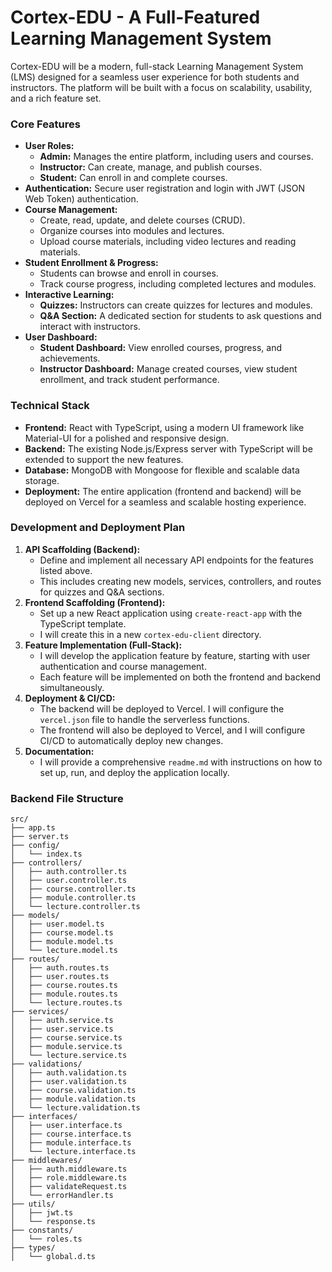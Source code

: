 # **Cortex-EDU - A Full-Featured Learning Management System**

Cortex-EDU will be a modern, full-stack Learning Management System (LMS) designed for a seamless user experience for both students and instructors. The platform will be built with a focus on scalability, usability, and a rich feature set.

### **Core Features**

*   **User Roles:**
    *   **Admin:** Manages the entire platform, including users and courses.
    *   **Instructor:** Can create, manage, and publish courses.
    *   **Student:** Can enroll in and complete courses.
*   **Authentication:** Secure user registration and login with JWT (JSON Web Token) authentication.
*   **Course Management:**
    *   Create, read, update, and delete courses (CRUD).
    *   Organize courses into modules and lectures.
    *   Upload course materials, including video lectures and reading materials.
*   **Student Enrollment & Progress:**
    *   Students can browse and enroll in courses.
    *   Track course progress, including completed lectures and modules.
*   **Interactive Learning:**
    *   **Quizzes:** Instructors can create quizzes for lectures and modules.
    *   **Q&A Section:** A dedicated section for students to ask questions and interact with instructors.
*   **User Dashboard:**
    *   **Student Dashboard:** View enrolled courses, progress, and achievements.
    *   **Instructor Dashboard:** Manage created courses, view student enrollment, and track student performance.

### **Technical Stack**

*   **Frontend:** React with TypeScript, using a modern UI framework like Material-UI for a polished and responsive design.
*   **Backend:** The existing Node.js/Express server with TypeScript will be extended to support the new features.
*   **Database:** MongoDB with Mongoose for flexible and scalable data storage.
*   **Deployment:** The entire application (frontend and backend) will be deployed on Vercel for a seamless and scalable hosting experience.

### **Development and Deployment Plan**

1.  **API Scaffolding (Backend):**
    *   Define and implement all necessary API endpoints for the features listed above.
    *   This includes creating new models, services, controllers, and routes for quizzes and Q&A sections.
2.  **Frontend Scaffolding (Frontend):**
    *   Set up a new React application using `create-react-app` with the TypeScript template.
    *   I will create this in a new `cortex-edu-client` directory.
3.  **Feature Implementation (Full-Stack):**
    *   I will develop the application feature by feature, starting with user authentication and course management.
    *   Each feature will be implemented on both the frontend and backend simultaneously.
4.  **Deployment & CI/CD:**
    *   The backend will be deployed to Vercel. I will configure the `vercel.json` file to handle the serverless functions.
    *   The frontend will also be deployed to Vercel, and I will configure CI/CD to automatically deploy new changes.
5.  **Documentation:**
    *   I will provide a comprehensive `readme.md` with instructions on how to set up, run, and deploy the application locally.

### **Backend File Structure**

```
src/
├── app.ts
├── server.ts
├── config/
│   └── index.ts
├── controllers/
│   ├── auth.controller.ts
│   ├── user.controller.ts
│   ├── course.controller.ts
│   ├── module.controller.ts
│   └── lecture.controller.ts
├── models/
│   ├── user.model.ts
│   ├── course.model.ts
│   ├── module.model.ts
│   └── lecture.model.ts
├── routes/
│   ├── auth.routes.ts
│   ├── user.routes.ts
│   ├── course.routes.ts
│   ├── module.routes.ts
│   └── lecture.routes.ts
├── services/
│   ├── auth.service.ts
│   ├── user.service.ts
│   ├── course.service.ts
│   ├── module.service.ts
│   └── lecture.service.ts
├── validations/
│   ├── auth.validation.ts
│   ├── user.validation.ts
│   ├── course.validation.ts
│   ├── module.validation.ts
│   └── lecture.validation.ts
├── interfaces/
│   ├── user.interface.ts
│   ├── course.interface.ts
│   ├── module.interface.ts
│   └── lecture.interface.ts
├── middlewares/
│   ├── auth.middleware.ts
│   ├── role.middleware.ts
│   ├── validateRequest.ts
│   └── errorHandler.ts
├── utils/
│   ├── jwt.ts
│   └── response.ts
├── constants/
│   └── roles.ts
├── types/
│   └── global.d.ts

```


